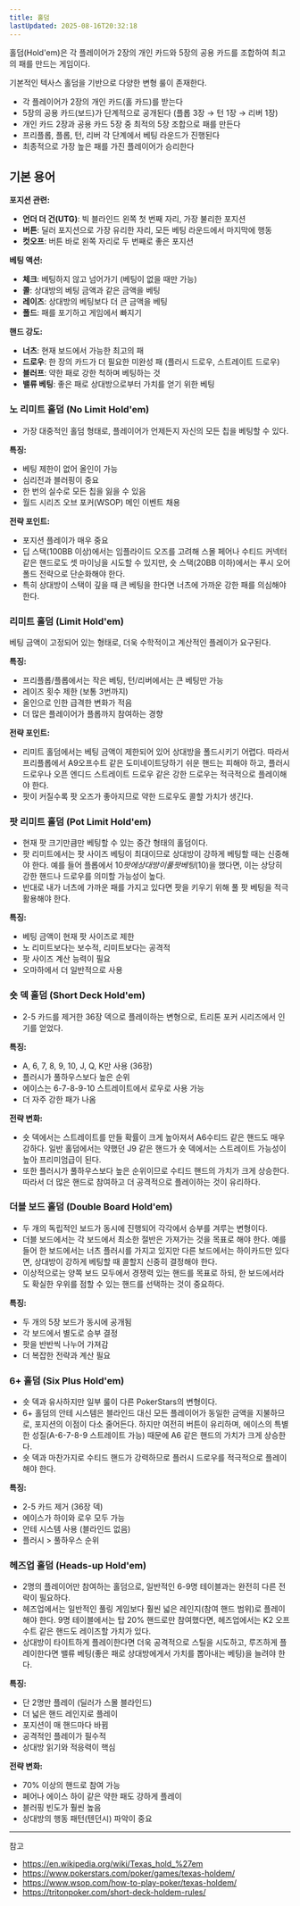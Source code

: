 ```yaml
---
title: 홀덤
lastUpdated: 2025-08-16T20:32:18
---
```

홀덤(Hold'em)은 각 플레이어가 2장의 개인 카드와 5장의 공용 카드를 조합하여 최고의 패를 만드는 게임이다.

기본적인 텍사스 홀덤을 기반으로 다양한 변형 룰이 존재한다.

- 각 플레이어가 2장의 개인 카드(홀 카드)를 받는다
- 5장의 공용 카드(보드)가 단계적으로 공개된다 (플롭 3장 → 턴 1장 → 리버 1장)
- 개인 카드 2장과 공용 카드 5장 중 최적의 5장 조합으로 패를 만든다
- 프리플롭, 플롭, 턴, 리버 각 단계에서 베팅 라운드가 진행된다
- 최종적으로 가장 높은 패를 가진 플레이어가 승리한다

## 기본 용어

**포지션 관련:**

- **언더 더 건(UTG)**: 빅 블라인드 왼쪽 첫 번째 자리, 가장 불리한 포지션
- **버튼**: 딜러 포지션으로 가장 유리한 자리, 모든 베팅 라운드에서 마지막에 행동
- **컷오프**: 버튼 바로 왼쪽 자리로 두 번째로 좋은 포지션

**베팅 액션:**

- **체크**: 베팅하지 않고 넘어가기 (베팅이 없을 때만 가능)
- **콜**: 상대방의 베팅 금액과 같은 금액을 베팅
- **레이즈**: 상대방의 베팅보다 더 큰 금액을 베팅
- **폴드**: 패를 포기하고 게임에서 빠지기

**핸드 강도:**

- **너츠**: 현재 보드에서 가능한 최고의 패
- **드로우**: 한 장의 카드가 더 필요한 미완성 패 (플러시 드로우, 스트레이트 드로우)
- **블러프**: 약한 패로 강한 척하며 베팅하는 것
- **밸류 베팅**: 좋은 패로 상대방으로부터 가치를 얻기 위한 베팅

### 노 리미트 홀덤 (No Limit Hold'em)

- 가장 대중적인 홀덤 형태로, 플레이어가 언제든지 자신의 모든 칩을 베팅할 수 있다.

**특징:**

- 베팅 제한이 없어 올인이 가능
- 심리전과 블러핑이 중요
- 한 번의 실수로 모든 칩을 잃을 수 있음
- 월드 시리즈 오브 포커(WSOP) 메인 이벤트 채용

**전략 포인트:**

- 포지션 플레이가 매우 중요
- 딥 스택(100BB 이상)에서는 임플라이드 오즈를 고려해 스몰 페어나 수티드 커넥터 같은 핸드로도 셋 마이닝을 시도할 수 있지만, 숏 스택(20BB 이하)에서는 푸시 오어 폴드 전략으로 단순화해야 한다.
- 특히 상대방이 스택이 깊을 때 큰 베팅을 한다면 너츠에 가까운 강한 패를 의심해야 한다.

### 리미트 홀덤 (Limit Hold'em)

베팅 금액이 고정되어 있는 형태로, 더욱 수학적이고 계산적인 플레이가 요구된다.

**특징:**

- 프리플롭/플롭에서는 작은 베팅, 턴/리버에서는 큰 베팅만 가능
- 레이즈 횟수 제한 (보통 3번까지)
- 올인으로 인한 급격한 변화가 적음
- 더 많은 플레이어가 플롭까지 참여하는 경향

**전략 포인트:**

- 리미트 홀덤에서는 베팅 금액이 제한되어 있어 상대방을 폴드시키기 어렵다. 따라서 프리플롭에서 A9오프수트 같은 도미네이트당하기 쉬운 핸드는 피해야 하고, 플러시 드로우나 오픈 엔디드 스트레이트 드로우 같은 강한 드로우는 적극적으로 플레이해야 한다.
- 팟이 커질수록 팟 오즈가 좋아지므로 약한 드로우도 콜할 가치가 생긴다.

### 팟 리미트 홀덤 (Pot Limit Hold'em)

- 현재 팟 크기만큼만 베팅할 수 있는 중간 형태의 홀덤이다.
- 팟 리미트에서는 팟 사이즈 베팅이 최대이므로 상대방이 강하게 베팅할 때는 신중해야 한다. 예를 들어 플롭에서 $10 팟에 상대방이 풀 팟 베팅($10)을 했다면, 이는 상당히 강한 핸드나 드로우를 의미할 가능성이 높다.
- 반대로 내가 너츠에 가까운 패를 가지고 있다면 팟을 키우기 위해 풀 팟 베팅을 적극 활용해야 한다.

**특징:**

- 베팅 금액이 현재 팟 사이즈로 제한
- 노 리미트보다는 보수적, 리미트보다는 공격적
- 팟 사이즈 계산 능력이 필요
- 오마하에서 더 일반적으로 사용

### 숏 덱 홀덤 (Short Deck Hold'em)

- 2-5 카드를 제거한 36장 덱으로 플레이하는 변형으로, 트리톤 포커 시리즈에서 인기를 얻었다.

**특징:**

- A, 6, 7, 8, 9, 10, J, Q, K만 사용 (36장)
- 플러시가 풀하우스보다 높은 순위
- 에이스는 6-7-8-9-10 스트레이트에서 로우로 사용 가능
- 더 자주 강한 패가 나옴

**전략 변화:**

- 숏 덱에서는 스트레이트를 만들 확률이 크게 높아져서 A6수티드 같은 핸드도 매우 강하다. 일반 홀덤에서는 약했던 J9 같은 핸드가 숏 덱에서는 스트레이트 가능성이 높아 프리미엄급이 된다.
- 또한 플러시가 풀하우스보다 높은 순위이므로 수티드 핸드의 가치가 크게 상승한다. 따라서 더 많은 핸드로 참여하고 더 공격적으로 플레이하는 것이 유리하다.

### 더블 보드 홀덤 (Double Board Hold'em)

- 두 개의 독립적인 보드가 동시에 진행되어 각각에서 승부를 겨루는 변형이다.
- 더블 보드에서는 각 보드에서 최소한 절반은 가져가는 것을 목표로 해야 한다. 예를 들어 한 보드에서는 너츠 플러시를 가지고 있지만 다른 보드에서는 하이카드만 있다면, 상대방이 강하게 베팅할 때 콜할지 신중히 결정해야 한다.
- 이상적으로는 양쪽 보드 모두에서 경쟁력 있는 핸드를 목표로 하되, 한 보드에서라도 확실한 우위를 점할 수 있는 핸드를 선택하는 것이 중요하다.

**특징:**

- 두 개의 5장 보드가 동시에 공개됨
- 각 보드에서 별도로 승부 결정
- 팟을 반반씩 나누어 가져감
- 더 복잡한 전략과 계산 필요

### 6+ 홀덤 (Six Plus Hold'em)

- 숏 덱과 유사하지만 일부 룰이 다른 PokerStars의 변형이다.
- 6+ 홀덤의 안테 시스템은 블라인드 대신 모든 플레이어가 동일한 금액을 지불하므로, 포지션의 이점이 다소 줄어든다. 하지만 여전히 버튼이 유리하며, 에이스의 특별한 성질(A-6-7-8-9 스트레이트 가능) 때문에 A6 같은 핸드의 가치가 크게 상승한다.
- 숏 덱과 마찬가지로 수티드 핸드가 강력하므로 플러시 드로우를 적극적으로 플레이해야 한다.

**특징:**

- 2-5 카드 제거 (36장 덱)
- 에이스가 하이와 로우 모두 가능
- 안테 시스템 사용 (블라인드 없음)
- 플러시 > 풀하우스 순위

### 헤즈업 홀덤 (Heads-up Hold'em)

- 2명의 플레이어만 참여하는 홀덤으로, 일반적인 6-9명 테이블과는 완전히 다른 전략이 필요하다.
- 헤즈업에서는 일반적인 풀링 게임보다 훨씬 넓은 레인지(참여 핸드 범위)로 플레이해야 한다. 9명 테이블에서는 탑 20% 핸드로만 참여했다면, 헤즈업에서는 K2 오프수트 같은 핸드도 레이즈할 가치가 있다.
- 상대방이 타이트하게 플레이한다면 더욱 공격적으로 스틸을 시도하고, 루즈하게 플레이한다면 밸류 베팅(좋은 패로 상대방에게서 가치를 뽑아내는 베팅)을 늘려야 한다.

**특징:**

- 단 2명만 플레이 (딜러가 스몰 블라인드)
- 더 넓은 핸드 레인지로 플레이
- 포지션이 매 핸드마다 바뀜
- 공격적인 플레이가 필수적
- 상대방 읽기와 적응력이 핵심

**전략 변화:**

- 70% 이상의 핸드로 참여 가능
- 페어나 에이스 하이 같은 약한 패도 강하게 플레이
- 블러핑 빈도가 훨씬 높음
- 상대방의 행동 패턴(텐던시) 파악이 중요

---
참고

- <https://en.wikipedia.org/wiki/Texas_hold_%27em>
- <https://www.pokerstars.com/poker/games/texas-holdem/>
- <https://www.wsop.com/how-to-play-poker/texas-holdem/>
- <https://tritonpoker.com/short-deck-holdem-rules/>
